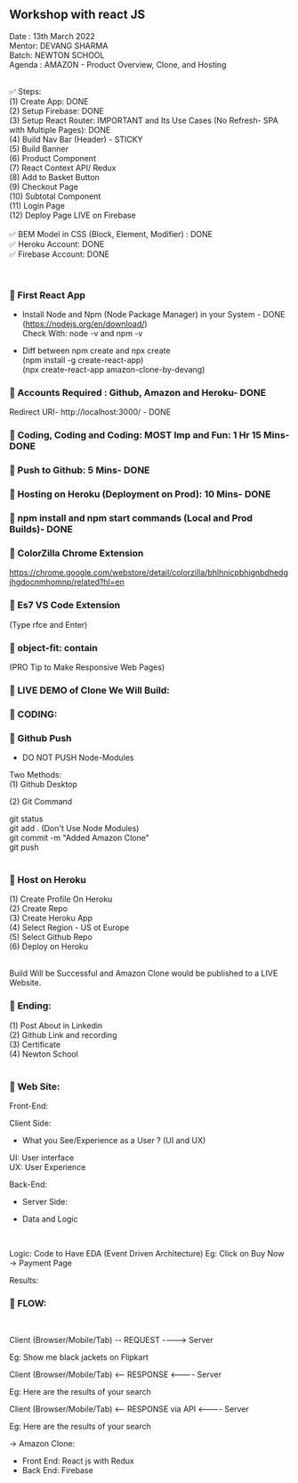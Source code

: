 ## Workshop with react JS
Date : 13th March 2022 </br>
Mentor: DEVANG SHARMA </br>
Batch: NEWTON SCHOOL </br>
Agenda : AMAZON  - Product Overview, Clone, and Hosting</br>
</br>

✅ Steps: </br>
(1) Create App: DONE </br>
(2) Setup Firebase: DONE </br>
(3) Setup React Router: IMPORTANT and Its Use Cases (No Refresh- SPA with Multiple Pages): DONE </br>
(4) Build Nav Bar (Header)  - STICKY </br>
(5) Build Banner </br>
(6) Product Component </br>
(7) React Context API/ Redux </br>
(8) Add to Basket Button </br>
(9) Checkout Page </br>
(10) Subtotal Component </br>
(11) Login Page </br>
(12) Deploy Page LIVE on Firebase </br>
</br>
✅ BEM Model in CSS (Block, Element, Modifier) : DONE </br>
✅ Heroku Account: DONE </br>
✅ Firebase Account: DONE </br>


</br>

### 🚀 First React App

- Install Node and Npm (Node Package Manager) in your System - DONE </br>
(https://nodejs.org/en/download/) </br>
Check With: node -v and npm -v </br>

- Diff between npm create and npx create</br>
(npm install -g create-react-app)</br>
(npx create-react-app amazon-clone-by-devang)</br>

### 🚀 Accounts Required : Github, Amazon and Heroku- DONE</br>

Redirect URI- http://localhost:3000/ - DONE</br>

### 🚀 Coding, Coding and Coding: MOST Imp and Fun: 1 Hr 15 Mins- DONE</br>

### 🚀 Push to Github: 5 Mins- DONE</br>
### 🚀 Hosting on Heroku (Deployment on Prod): 10 Mins- DONE</br>

### 🚀 npm install and npm start commands (Local and Prod Builds)- DONE </br>


### 🚀 ColorZilla Chrome Extension
https://chrome.google.com/webstore/detail/colorzilla/bhlhnicpbhignbdhedgjhgdocnmhomnp/related?hl=en
</br>


### 🚀 Es7 VS Code Extension
(Type rfce and Enter)
</br>

### 🚀 object-fit: contain
(PRO Tip to Make Responsive Web Pages)
</br>



### 🚀 LIVE DEMO of Clone We Will Build: </br>

### 🚀 CODING: </br>

### 🚀 Github Push</br>
- DO NOT PUSH Node-Modules</br>

Two Methods: </br>
(1) Github Desktop </br>

(2) Git Command</br>

git status</br>
git add . (Don't Use Node Modules)</br>
git commit -m "Added Amazon Clone"</br>
git push</br>
</br>

### 🚀 Host on Heroku</br>
(1) Create Profile On Heroku</br>
(2) Create Repo</br>
(3) Create Heroku App</br>
(4) Select Region - US ot Europe</br>
(5) Select Github Repo</br>
(6) Deploy on Heroku</br>

</br>
Build Will be Successful and Amazon Clone would be published to a LIVE Website.

### 🚀 Ending:</br>

(1) Post About in Linkedin</br>
(2) Github Link and recording</br>
(3) Certificate</br>
(4) Newton School</br>
</br>

### 🚀 Web Site:

Front-End:</br>

Client Side:</br>


- What you See/Experience as a User ? 
(UI and UX)</br>

UI: User interface</br>
UX: User Experience</br>




Back-End:
- Server Side:

- Data and Logic
</br>

Logic: Code to Have EDA (Event Driven Architecture)
Eg: Click on Buy Now -> Payment Page
</br>



Results:
</br>

### 🚀 FLOW:
</br>

Client (Browser/Mobile/Tab)  -- REQUEST ----> Server
</br>

Eg: Show me black jackets on Flipkart
</br>

Client (Browser/Mobile/Tab)  <-- RESPONSE <---- Server
</br>

Eg: Here are the results of your search
</br>


Client (Browser/Mobile/Tab)  <-- RESPONSE via API <---- Server
</br>

Eg: Here are the results of your search
</br>


-> Amazon Clone:

- Front End: React js with Redux
- Back End: Firebase





